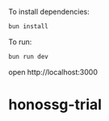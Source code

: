 To install dependencies:
```sh
bun install
```

To run:
```sh
bun run dev
```

open http://localhost:3000
# honossg-trial
